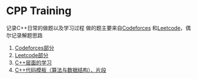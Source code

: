 # CPP Training

记录C++日常的做题以及学习过程
做的题主要来自[Codeforces](http://codeforces.com/) 和[Leetcode](https://leetcode-cn.com/)，偶尔记录解题思路

1. [Codeforces部分](https://github.com/K-ona/CPPTraining/tree/main/Codeforces)
2. [Leetcode部分](https://github.com/K-ona/CPPTraining/tree/main/LeetCode)
3. [C++层面的学习](https://github.com/K-ona/CPPTraining/tree/main/c%2B%2B)
4. [C++代码模板（算法与数据结构）、片段](https://github.com/K-ona/CPPTraining/tree/main/snippets)
